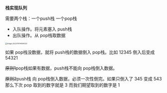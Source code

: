 **栈实现队列**

需要两个栈：一个push栈 一个pop栈

- 入队操作。将元素塞入 push栈
- 出队操作。从 pop栈取数据



<img src="C:\ImageA\image-20231111141645121.png" alt="image-20231111141645121" style="zoom:38%;" />

如果 pop栈没数据，就将 push栈的数据倒入 pop栈。比如 12345 倒入后变成 54321

~~原则1~~pop栈如果有数据，push栈不能向 pop栈倒入数据。

~~原则2~~push栈 向 pop栈倒入数据，必须一次性倒完。如果只倒入了 345 变成 543 那么下次 pop 取到的数字就是 3 而我们期望取到的数字是 1